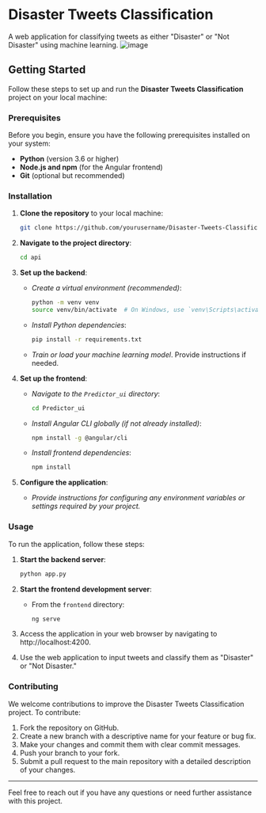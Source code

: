 # Disaster Tweets Classification

A web application for classifying tweets as either "Disaster" or "Not Disaster" using machine learning.
![image](https://github.com/GT-CodiNgS/computer_intelligence/assets/73925625/a69045cb-11be-42cc-a6bd-d8b8ae129ec7)


## Getting Started

Follow these steps to set up and run the **Disaster Tweets Classification** project on your local machine:

### Prerequisites

Before you begin, ensure you have the following prerequisites installed on your system:

- **Python** (version 3.6 or higher)
- **Node.js and npm** (for the Angular frontend)
- **Git** (optional but recommended)

### Installation

1. **Clone the repository** to your local machine:

    ```bash
    git clone https://github.com/yourusername/Disaster-Tweets-Classification.git
    ```

2. **Navigate to the project directory**:

    ```bash
    cd api
    ```

3. **Set up the backend**:

    - *Create a virtual environment (recommended)*:

        ```bash
        python -m venv venv
        source venv/bin/activate  # On Windows, use `venv\Scripts\activate`
        ```

    - *Install Python dependencies*:

        ```bash
        pip install -r requirements.txt
        ```

    - *Train or load your machine learning model*. Provide instructions if needed.

4. **Set up the frontend**:

    - *Navigate to the `Predictor_ui` directory*:

        ```bash
        cd Predictor_ui
        ```

    - *Install Angular CLI globally (if not already installed)*:

        ```bash
        npm install -g @angular/cli
        ```

    - *Install frontend dependencies*:

        ```bash
        npm install
        ```

5. **Configure the application**:

    - *Provide instructions for configuring any environment variables or settings required by your project.*

### Usage

To run the application, follow these steps:

1. **Start the backend server**:

    ```bash
    python app.py
    ```

2. **Start the frontend development server**:

    - From the `frontend` directory:

        ```bash
        ng serve
        ```

3. Access the application in your web browser by navigating to http://localhost:4200.

4. Use the web application to input tweets and classify them as "Disaster" or "Not Disaster."

### Contributing

We welcome contributions to improve the Disaster Tweets Classification project. To contribute:

1. Fork the repository on GitHub.
2. Create a new branch with a descriptive name for your feature or bug fix.
3. Make your changes and commit them with clear commit messages.
4. Push your branch to your fork.
5. Submit a pull request to the main repository with a detailed description of your changes.



---
Feel free to reach out if you have any questions or need further assistance with this project.



